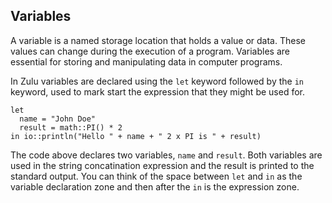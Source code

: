 ## Variables
A variable is a named storage location that holds a value or data. These values can change during the execution of a program. Variables are essential for storing and manipulating data in computer programs.

In Zulu variables are declared using the `let` keyword followed by the `in` keyword, used to mark start the expression that they might be used for. 

```zulu
let 
  name = "John Doe"
  result = math::PI() * 2
in io::println("Hello " + name + " 2 x PI is " + result)
```

The code above declares two variables, `name` and `result`. Both variables are used in the string concatination 
expression and the result is printed to the standard output. You can think of the space between `let` and `in` as the 
variable declaration zone and then after the `in` is the expression zone.

